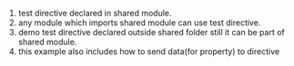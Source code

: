 1. test directive declared in shared module.
2. any module which imports shared module can use test directive.
3. demo test directive declared outside shared folder still it can be part of shared module.
4. this example also includes how to send data(for property) to directive

